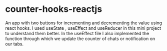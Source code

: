 # counter-hooks-reactjs
An app with two buttons for incrementing and decrementing the value using react hooks. I used useState , useEffect and useReducer in this mini project to understand them better. In the useEffect file I also implemented the function through which we update the counter of chats or notification on our tabs.
